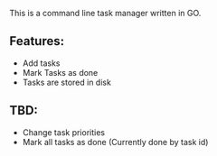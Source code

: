 This is a command line task manager written in GO.

Features:
---------
- Add tasks
- Mark Tasks as done
- Tasks are stored in disk


TBD:
----
- Change task priorities
- Mark all tasks as done (Currently done by task id)
